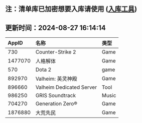 ## 注：清单库已加密想要入库请使用 ([入库工具](https://github.com/BlankTMing/ManifestAutoUpdate/releases))

## 更新时间：2024-08-27 16:14:14
| AppID | 名称 | 类型  |
| :-------------------- | :----------------------------- | :----------- |
| 730 | Counter-Strike 2| Game |
| 1477070 | 人格解体| Game |
| 570 | Dota 2| game |
| 892970 | Valheim: 英灵神殿| Game |
| 896660 | Valheim Dedicated Server| Tool |
| 986250 | GRIS Soundtrack| Music |
| 704270 | Generation Zero®| Game |
| 1876880 | 大荒先民| Game |

